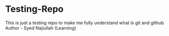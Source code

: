 # Testing-Repo

This is just a testing repo to make me fully understand what is git and github
<br>
Author - Syed Najiullah (Learning)
